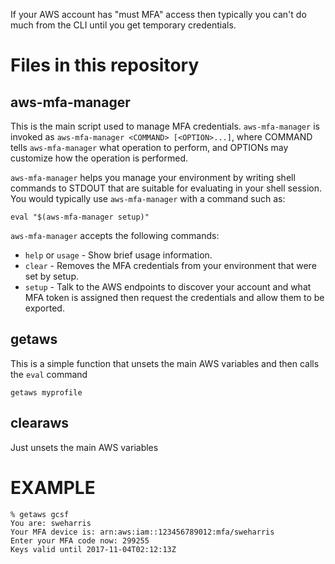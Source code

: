 If your AWS account has "must MFA" access then typically you can't do
much from the CLI until you get temporary credentials.

# Files in this repository

## aws-mfa-manager

This is the main script used to manage MFA credentials.  `aws-mfa-manager`
is invoked as `aws-mfa-manager <COMMAND> [<OPTION>...]`, where COMMAND
tells `aws-mfa-manager` what operation to perform, and OPTIONs may
customize how the operation is performed.

`aws-mfa-manager` helps you manage your environment by writing shell
commands to STDOUT that are suitable for evaluating in your shell session.
You would typically use `aws-mfa-manager` with a command such as:


    eval "$(aws-mfa-manager setup)"

`aws-mfa-manager` accepts the following commands:

* `help` or `usage` - Show brief usage information.
* `clear` - Removes the MFA credentials from your environment that were set
  by setup.
* `setup` - Talk to the AWS endpoints to discover your account and what
  MFA token is assigned then request the credentials and allow them to be
  exported.

## getaws

This is a simple function that unsets the main AWS variables
and then calls the `eval` command

    getaws myprofile

## clearaws

Just unsets the main AWS variables


# EXAMPLE

    % getaws gcsf
    You are: sweharris
    Your MFA device is: arn:aws:iam::123456789012:mfa/sweharris
    Enter your MFA code now: 299255
    Keys valid until 2017-11-04T02:12:13Z
